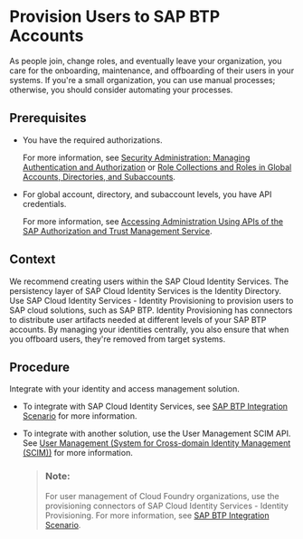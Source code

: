 <!-- loiobb1b2f4814b04f41833ff0a5bdd5d599 -->

# Provision Users to SAP BTP Accounts

As people join, change roles, and eventually leave your organization, you care for the onboarding, maintenance, and offboarding of their users in your systems. If you're a small organization, you can use manual processes; otherwise, you should consider automating your processes.



<a name="loiobb1b2f4814b04f41833ff0a5bdd5d599__prereq_kyb_mkt_bnb"/>

## Prerequisites

-   You have the required authorizations.

    For more information, see [Security Administration: Managing Authentication and Authorization](security-administration-managing-authentication-and-authorization-1ff47b2.md) or [Role Collections and Roles in Global Accounts, Directories, and Subaccounts](../10-concepts/role-collections-and-roles-in-global-accounts-directories-and-subaccounts-0039cf0.md).

-   For global account, directory, and subaccount levels, you have API credentials.

    For more information, see [Accessing Administration Using APIs of the SAP Authorization and Trust Management Service](accessing-administration-using-apis-of-the-sap-authorization-and-trust-management-servi-dcb3bfd.md).




## Context

We recommend creating users within the SAP Cloud Identity Services. The persistency layer of SAP Cloud Identity Services is the Identity Directory. Use SAP Cloud Identity Services - Identity Provisioning to provision users to SAP cloud solutions, such as SAP BTP. Identity Provisioning has connectors to distribute user artifacts needed at different levels of your SAP BTP accounts. By managing your identities centrally, you also ensure that when you offboard users, they're removed from target systems.



## Procedure

Integrate with your identity and access management solution.

-   To integrate with SAP Cloud Identity Services, see [SAP BTP Integration Scenario](https://help.sap.com/docs/cloud-identity/system-integration-guide/sap-btp-integration-scenario?version=Cloud) for more information.

-   To integrate with another solution, use the User Management SCIM API. See [User Management \(System for Cross-domain Identity Management \(SCIM\)\)](https://api.sap.com/api/PlatformAPI/overview) for more information.

    > ### Note:  
    > For user management of Cloud Foundry organizations, use the provisioning connectors of SAP Cloud Identity Services - Identity Provisioning. For more information, see [SAP BTP Integration Scenario](https://help.sap.com/docs/cloud-identity/system-integration-guide/sap-btp-integration-scenario?version=Cloud).


